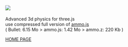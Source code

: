 [<img src="http://lo-th.github.io/Ammo.lab/images/logo.jpg"/>](http://lo-th.github.io/Ammo.lab/)
========

Advanced 3d physics for three.js<br>
use compressed full version of [ammo.js](https://github.com/kripken/ammo.js)<br>
( Bullet: 6.15 Mo > ammo.js: 1.42 Mo > ammo.z: 220 Kb )<br>

[HOME PAGE](http://lo-th.github.io/Ammo.lab/)<br>
